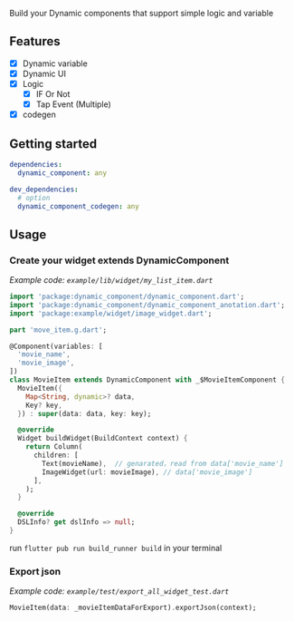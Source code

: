 Build your Dynamic components that support simple logic and variable

## Features

- [x] Dynamic variable  
- [x] Dynamic UI  
- [x] Logic  
  - [x] IF Or Not
  - [x] Tap Event (Multiple)
- [x] codegen

## Getting started
```yaml
dependencies:
  dynamic_component: any

dev_dependencies:
  # option
  dynamic_component_codegen: any
```

## Usage

### Create your widget extends DynamicComponent  

*Example code: `example/lib/widget/my_list_item.dart`*  

```dart
import 'package:dynamic_component/dynamic_component.dart';
import 'package:dynamic_component/dynamic_component_anotation.dart';
import 'package:example/widget/image_widget.dart';

part 'move_item.g.dart';

@Component(variables: [
  'movie_name',
  'movie_image',
])
class MovieItem extends DynamicComponent with _$MovieItemComponent {
  MovieItem({
    Map<String, dynamic>? data,
    Key? key,
  }) : super(data: data, key: key);

  @override
  Widget buildWidget(BuildContext context) {
    return Column(
      children: [
        Text(movieName),  // genarated，read from data['movie_name']
        ImageWidget(url: movieImage), // data['movie_image']
      ],
    );
  }

  @override
  DSLInfo? get dslInfo => null;
}
```
run `flutter pub run build_runner build` in your terminal

### Export json  
*Example code: `example/test/export_all_widget_test.dart`*  

```dart
MovieItem(data: _movieItemDataForExport).exportJson(context);
```